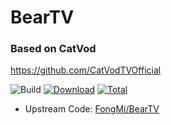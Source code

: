 # BearTV

### Based on CatVod  
https://github.com/CatVodTVOfficial

![Build](https://shields.io/github/workflow/status/xczxcx2255/BearTV/Test%20Build?event=push&logo=github&label=Build)
[![Download](https://img.shields.io/github/v/release/xczxcx2255/BearTV?color=orange&logoColor=orange&label=Download&logo=DocuSign)](https://github.com/xczxcx2255/BearTV/releases) 
[![Total](https://shields.io/github/downloads/xczxcx2255/BearTV/total?logo=Bookmeter&label=Counts&logoColor=yellow&color=yellow)](https://github.com/xczxcx2255/BearTV/releases)

+ Upstream Code: [FongMi/BearTV](https://github.com/FongMi/BearTV)





